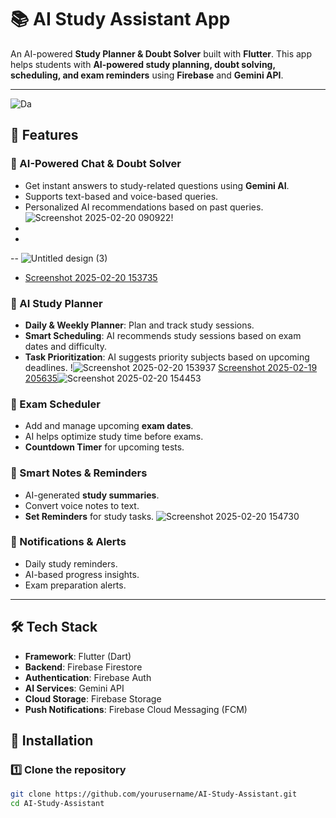 # 📚 AI Study Assistant App  

An AI-powered **Study Planner & Doubt Solver** built with **Flutter**. This app helps students with **AI-powered study planning, doubt solving, scheduling, and exam reminders** using **Firebase** and **Gemini API**.  

---
![Da](https://github.com/user-attachments/assets/463deaa5-ff6b-4802-ad5c-a3a1ee89327d)

## 🌟 Features  

### 🤖 AI-Powered Chat & Doubt Solver  
- Get instant answers to study-related questions using **Gemini AI**.  
- Supports text-based and voice-based queries.  
- Personalized AI recommendations based on past queries. ![Screenshot 2025-02-20 090922](https://github.com/user-attachments/assets/bbe64e1c-4e88-4266-b8ec-6f176a092cf2)!
-
-
-- ![Untitled design (3)](https://github.com/user-attachments/assets/943f7afe-a2db-4da5-a079-2ee190f1ff41)

-
  [Screenshot 2025-02-20 153735](https://github.com/user-attachments/assets/b320e106-eed3-4310-a185-7cc8e4310744)


 

### 📅 AI Study Planner  
- **Daily & Weekly Planner**: Plan and track study sessions.  
- **Smart Scheduling**: AI recommends study sessions based on exam dates and difficulty.  
- **Task Prioritization**: AI suggests priority subjects based on upcoming deadlines.  !![Screenshot 2025-02-20 153937](https://github.com/user-attachments/assets/aaa53143-5bea-4a9a-8ee6-57fef6ff88a4)
[Screenshot 2025-02-19 205635](https://github.com/user-attachments/assets/0bf13ef6-d6b7-4667-921d-315c2974d8d4)![Screenshot 2025-02-20 154453](https://github.com/user-attachments/assets/541cc007-1128-45d9-b709-a3711494db05)



### 📆 Exam Scheduler  
- Add and manage upcoming **exam dates**.  
- AI helps optimize study time before exams.  
- **Countdown Timer** for upcoming tests.  

### 📝 Smart Notes & Reminders  
- AI-generated **study summaries**.  
- Convert voice notes to text.  
- **Set Reminders** for study tasks.  ![Screenshot 2025-02-20 154730](https://github.com/user-attachments/assets/8cd67a8e-d46d-4d6a-be17-d12620ce0fc7)


### 🔔 Notifications & Alerts  
- Daily study reminders.  
- AI-based progress insights.  
- Exam preparation alerts.  

---

## 🛠️ Tech Stack  

- **Framework**: Flutter (Dart)  
- **Backend**: Firebase Firestore  
- **Authentication**: Firebase Auth  
- **AI Services**: Gemini API  
- **Cloud Storage**: Firebase Storage  
- **Push Notifications**: Firebase Cloud Messaging (FCM)  



## 🚀 Installation  

### 1️⃣ Clone the repository  
```sh
git clone https://github.com/yourusername/AI-Study-Assistant.git
cd AI-Study-Assistant
